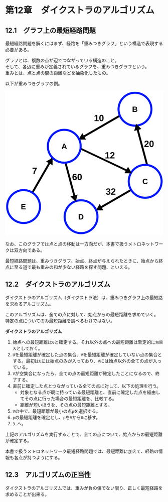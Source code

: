 # 第12章　ダイクストラのアルゴリズム

## 12.1　グラフ上の最短経路問題

最短経路問題を解くにはまず、経路を「重みつきグラフ」という構造で表現する必要がある。

グラフとは、複数の点が辺でつながっている構造のこと。  
そして、各辺に重みが定義されているグラフを、重みつきグラフという。  
重みとは、点と点の間の距離などを抽象化したもの。

以下が重みつきグラフの例。

![重みつきグラフ](./weighted-graph.svg)

なお、このグラフでは点と点の移動は一方向だが、本書で扱うメトロネットワークは双方向である。

最短経路問題は、重みつきグラフ、始点、終点が与えられたときに、始点から終点に至る道で最も重みの和が少ない経路を探す問題、といえる。

## 12.2　ダイクストラのアルゴリズム

ダイクストラのアルゴリズム（ダイクストラ法）は、重みつきグラフ上の最短路を求めるアルゴリズム。

このアルゴリズムは、全ての点に対して、始点からの最短距離を求めていく。  
特定の点についてのみ最短距離を調べるわけではない。

**ダイクストラのアルゴリズム**

1. 始点への最短距離は`0`と確定する。それ以外の点への最短距離は暫定的に`無限大`としておく。
2. `U`を最短距離が確定した点の集合、`V`を最短距離が確定していない点の集合とする。最初は`U`には始点のみが入っており、`V`には始点以外の全ての点が入っている。
3. `V`が空集合になったら、全ての点の最短距離が確定したことになるので、終了する。
4. 直前に確定した点とつながっている全ての点に対して、以下の処理を行う。
    - 対象となる点が既に持っている最短距離と、直前に確定した点を経由してその点に行った場合の最短距離を、比較する。
    - 距離が短いほうを、その点の最短距離とする。
5. `V`の中で、最短距離が最小の点`p`を選択する。
6. `p`の最短距離を確定とし、`p`を`V`から`U`に移す。
7. `3.`へ。

上記のアルゴリズムを実行することで、全ての点について、始点からの最短距離が確定する。

本書で扱うメトロネットワーク最短経路問題では、最短距離に加えて、経路の情報も各点が持つようにする。

## 12.3　アルゴリズムの正当性

ダイクストラのアルゴリズムでは、重みが負の値でない限り、正しく最短経路を求めることが出来る。
